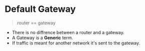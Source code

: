 # Default Gateway
> router == gateway

* There is no diffrence between a router and a gateway.
* A Gateway is a **Generic** term.
* If traffic is meant for another network it's sent to the gateway.


## 

